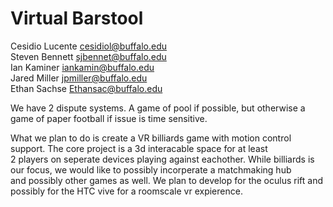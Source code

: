 # Virtual Barstool

Cesidio Lucente cesidiol@buffalo.edu  
Steven Bennett sjbennet@buffalo.edu  
Ian Kaminer iankamin@buffalo.edu  
Jared Miller jpmiller@buffalo.edu  
Ethan Sachse Ethansac@buffalo.edu  

We have 2 dispute systems. A game of pool if possible, but otherwise a game of paper football if issue is time sensitive.

What we plan to do is create a VR billiards game with motion control support. The core project is a 3d interacable space for at least  
2 players on seperate devices playing against eachother. While billiards is our focus, we would like to possibly incorperate a matchmaking hub   
and possibly other games as well. We plan to develop for the oculus rift and possibly for the HTC vive for a roomscale vr expierence.   

